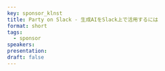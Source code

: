 ```yaml
---
key: sponsor_klnst
title: Party on Slack - 生成AIをSlack上で活用するには
format: short
tags:
  - sponsor
speakers:
presentation: 
draft: false
---
```


